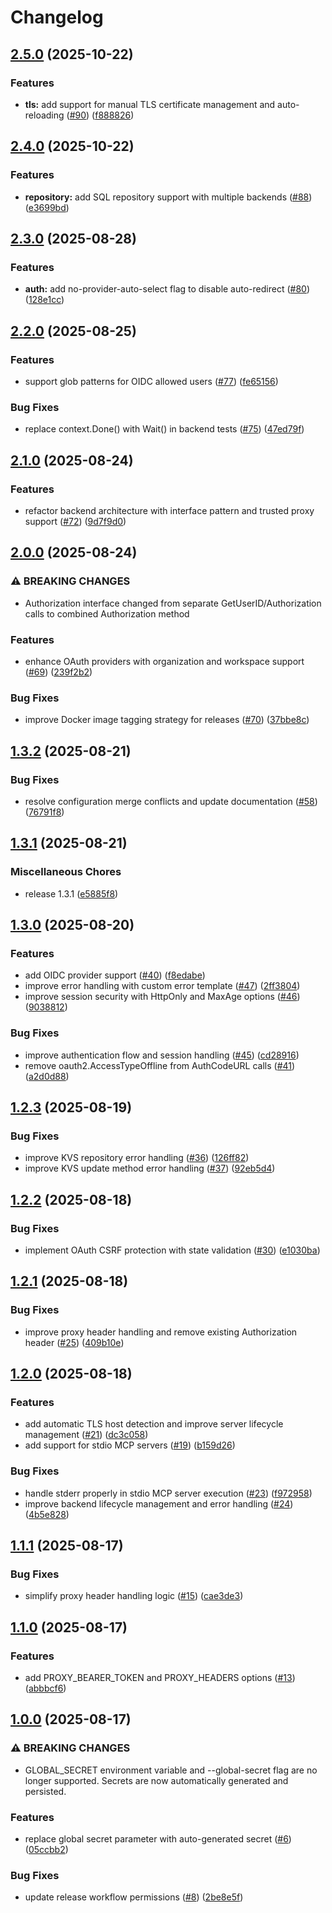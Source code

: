 # Changelog

## [2.5.0](https://github.com/sigbit/mcp-auth-proxy/compare/v2.4.0...v2.5.0) (2025-10-22)


### Features

* **tls:** add support for manual TLS certificate management and auto-reloading ([#90](https://github.com/sigbit/mcp-auth-proxy/issues/90)) ([f888826](https://github.com/sigbit/mcp-auth-proxy/commit/f888826c10c37b1eec698ce71a492fc2aadb96e9))

## [2.4.0](https://github.com/sigbit/mcp-auth-proxy/compare/v2.3.0...v2.4.0) (2025-10-22)


### Features

* **repository:** add SQL repository support with multiple backends ([#88](https://github.com/sigbit/mcp-auth-proxy/issues/88)) ([e3699bd](https://github.com/sigbit/mcp-auth-proxy/commit/e3699bdd93f190173b420b3851a2d3cf1c670742))

## [2.3.0](https://github.com/sigbit/mcp-auth-proxy/compare/v2.2.0...v2.3.0) (2025-08-28)


### Features

* **auth:** add no-provider-auto-select flag to disable auto-redirect ([#80](https://github.com/sigbit/mcp-auth-proxy/issues/80)) ([128e1cc](https://github.com/sigbit/mcp-auth-proxy/commit/128e1ccabd7d64d50241e4746df5cc539f7e8c55))

## [2.2.0](https://github.com/sigbit/mcp-auth-proxy/compare/v2.1.0...v2.2.0) (2025-08-25)


### Features

* support glob patterns for OIDC allowed users ([#77](https://github.com/sigbit/mcp-auth-proxy/issues/77)) ([fe65156](https://github.com/sigbit/mcp-auth-proxy/commit/fe65156fa691199db1fa4c22684a5bbb229986f3))


### Bug Fixes

* replace context.Done() with Wait() in backend tests ([#75](https://github.com/sigbit/mcp-auth-proxy/issues/75)) ([47ed79f](https://github.com/sigbit/mcp-auth-proxy/commit/47ed79f5ccdbc14d3872f2ea3279a36b9e0ac698))

## [2.1.0](https://github.com/sigbit/mcp-auth-proxy/compare/v2.0.0...v2.1.0) (2025-08-24)


### Features

* refactor backend architecture with interface pattern and trusted proxy support ([#72](https://github.com/sigbit/mcp-auth-proxy/issues/72)) ([9d7f9d0](https://github.com/sigbit/mcp-auth-proxy/commit/9d7f9d0ac237a89ba898cabbd4da371a7d4b2be1))

## [2.0.0](https://github.com/sigbit/mcp-auth-proxy/compare/v1.3.2...v2.0.0) (2025-08-24)


### ⚠ BREAKING CHANGES

* Authorization interface changed from separate GetUserID/Authorization calls to combined Authorization method

### Features

* enhance OAuth providers with organization and workspace support ([#69](https://github.com/sigbit/mcp-auth-proxy/issues/69)) ([239f2b2](https://github.com/sigbit/mcp-auth-proxy/commit/239f2b26d934c64860fcefc0faf784bdf1aa067d))


### Bug Fixes

* improve Docker image tagging strategy for releases ([#70](https://github.com/sigbit/mcp-auth-proxy/issues/70)) ([37bbe8c](https://github.com/sigbit/mcp-auth-proxy/commit/37bbe8c85ff504291ffec9280e8bd504ea154b42))

## [1.3.2](https://github.com/sigbit/mcp-auth-proxy/compare/v1.3.1...v1.3.2) (2025-08-21)


### Bug Fixes

* resolve configuration merge conflicts and update documentation ([#58](https://github.com/sigbit/mcp-auth-proxy/issues/58)) ([76791f8](https://github.com/sigbit/mcp-auth-proxy/commit/76791f88bcd5cc244144c704a914e8581b73a189))

## [1.3.1](https://github.com/sigbit/mcp-auth-proxy/compare/v1.3.0...v1.3.1) (2025-08-21)


### Miscellaneous Chores

* release 1.3.1 ([e5885f8](https://github.com/sigbit/mcp-auth-proxy/commit/e5885f82df8da5ee7b079cc6fc25d6390b4395ea))

## [1.3.0](https://github.com/sigbit/mcp-auth-proxy/compare/v1.2.3...v1.3.0) (2025-08-20)


### Features

* add OIDC provider support ([#40](https://github.com/sigbit/mcp-auth-proxy/issues/40)) ([f8edabe](https://github.com/sigbit/mcp-auth-proxy/commit/f8edabe7692efd1c187885bc60a54bcfd697399d))
* improve error handling with custom error template ([#47](https://github.com/sigbit/mcp-auth-proxy/issues/47)) ([2ff3804](https://github.com/sigbit/mcp-auth-proxy/commit/2ff380490b31a0ab492b1ded0ecf6e9f30f1c082))
* improve session security with HttpOnly and MaxAge options ([#46](https://github.com/sigbit/mcp-auth-proxy/issues/46)) ([9038812](https://github.com/sigbit/mcp-auth-proxy/commit/9038812eb3a0c48a1afb7473faeb9533571787a8))


### Bug Fixes

* improve authentication flow and session handling ([#45](https://github.com/sigbit/mcp-auth-proxy/issues/45)) ([cd28916](https://github.com/sigbit/mcp-auth-proxy/commit/cd28916bf00e76677a56df77fd0344372a39da81))
* remove oauth2.AccessTypeOffline from AuthCodeURL calls ([#41](https://github.com/sigbit/mcp-auth-proxy/issues/41)) ([a2d0d88](https://github.com/sigbit/mcp-auth-proxy/commit/a2d0d8831d0d06b0fa49cf79ab4a36526747ed45))

## [1.2.3](https://github.com/sigbit/mcp-auth-proxy/compare/v1.2.2...v1.2.3) (2025-08-19)


### Bug Fixes

* improve KVS repository error handling ([#36](https://github.com/sigbit/mcp-auth-proxy/issues/36)) ([126ff82](https://github.com/sigbit/mcp-auth-proxy/commit/126ff82ee22fc485ae19bcbdf076e7a35f34fd78))
* improve KVS update method error handling ([#37](https://github.com/sigbit/mcp-auth-proxy/issues/37)) ([92eb5d4](https://github.com/sigbit/mcp-auth-proxy/commit/92eb5d4fa25f89d6d3c7bb1e3ea375b0fa5d8709))

## [1.2.2](https://github.com/sigbit/mcp-auth-proxy/compare/v1.2.1...v1.2.2) (2025-08-18)


### Bug Fixes

* implement OAuth CSRF protection with state validation ([#30](https://github.com/sigbit/mcp-auth-proxy/issues/30)) ([e1030ba](https://github.com/sigbit/mcp-auth-proxy/commit/e1030ba0b1e6a704bab415c32633700b46608fba))

## [1.2.1](https://github.com/sigbit/mcp-auth-proxy/compare/v1.2.0...v1.2.1) (2025-08-18)


### Bug Fixes

* improve proxy header handling and remove existing Authorization header ([#25](https://github.com/sigbit/mcp-auth-proxy/issues/25)) ([409b10e](https://github.com/sigbit/mcp-auth-proxy/commit/409b10e231238a332ff2efae828076ca6f8b98a2))

## [1.2.0](https://github.com/sigbit/mcp-auth-proxy/compare/v1.1.1...v1.2.0) (2025-08-18)


### Features

* add automatic TLS host detection and improve server lifecycle management ([#21](https://github.com/sigbit/mcp-auth-proxy/issues/21)) ([dc3c058](https://github.com/sigbit/mcp-auth-proxy/commit/dc3c05846ce3fb4460f0f82d8c8cf572be7f28ab))
* add support for stdio MCP servers ([#19](https://github.com/sigbit/mcp-auth-proxy/issues/19)) ([b159d26](https://github.com/sigbit/mcp-auth-proxy/commit/b159d26866c1e362dc074f11277e04c12b640a0e))


### Bug Fixes

* handle stderr properly in stdio MCP server execution ([#23](https://github.com/sigbit/mcp-auth-proxy/issues/23)) ([f972958](https://github.com/sigbit/mcp-auth-proxy/commit/f972958904cf55e3af637466e3c323e2c799260e))
* improve backend lifecycle management and error handling ([#24](https://github.com/sigbit/mcp-auth-proxy/issues/24)) ([4b5e828](https://github.com/sigbit/mcp-auth-proxy/commit/4b5e828cc9932fa41def32385d4fc20456ee588f))

## [1.1.1](https://github.com/sigbit/mcp-auth-proxy/compare/v1.1.0...v1.1.1) (2025-08-17)


### Bug Fixes

* simplify proxy header handling logic ([#15](https://github.com/sigbit/mcp-auth-proxy/issues/15)) ([cae3de3](https://github.com/sigbit/mcp-auth-proxy/commit/cae3de3e881230eb1c56f1241d0fa855444ac431))

## [1.1.0](https://github.com/sigbit/mcp-auth-proxy/compare/v1.0.0...v1.1.0) (2025-08-17)


### Features

* add PROXY_BEARER_TOKEN and PROXY_HEADERS options ([#13](https://github.com/sigbit/mcp-auth-proxy/issues/13)) ([abbbcf6](https://github.com/sigbit/mcp-auth-proxy/commit/abbbcf65a078335caae60b1ad00a5372ebedc3ab))

## [1.0.0](https://github.com/sigbit/mcp-auth-proxy/compare/v0.2.1...v1.0.0) (2025-08-17)


### ⚠ BREAKING CHANGES

* GLOBAL_SECRET environment variable and --global-secret flag are no longer supported. Secrets are now automatically generated and persisted.

### Features

* replace global secret parameter with auto-generated secret ([#6](https://github.com/sigbit/mcp-auth-proxy/issues/6)) ([05ccbb2](https://github.com/sigbit/mcp-auth-proxy/commit/05ccbb23f22b5a528faed558e6e242cda9f67849))


### Bug Fixes

* update release workflow permissions ([#8](https://github.com/sigbit/mcp-auth-proxy/issues/8)) ([2be8e5f](https://github.com/sigbit/mcp-auth-proxy/commit/2be8e5fccbe1cfcac69280b128f9ebecb2181d53))
